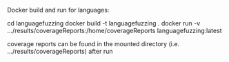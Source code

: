 Docker build and run for languages:

cd languagefuzzing
docker build -t languagefuzzing .
docker run -v .../results/coverageReports:/home/coverageReports languagefuzzing:latest

coverage reports can be found in the mounted directory (i.e. .../results/coverageReports) after run
